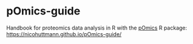 # pOmics-guide


Handbook for proteomics data analysis in R with the [pOmics](https://github.com/nicohuttmann/pOmics) R package: https://nicohuttmann.github.io/pOmics-guide/



